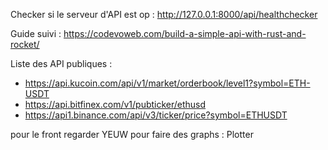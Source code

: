 Checker si le serveur d'API est op : http://127.0.0.1:8000/api/healthchecker

Guide suivi : https://codevoweb.com/build-a-simple-api-with-rust-and-rocket/

Liste des API publiques : 
- https://api.kucoin.com/api/v1/market/orderbook/level1?symbol=ETH-USDT
- https://api.bitfinex.com/v1/pubticker/ethusd
- https://api1.binance.com/api/v3/ticker/price?symbol=ETHUSDT

pour le front regarder YEUW
pour faire des graphs : Plotter